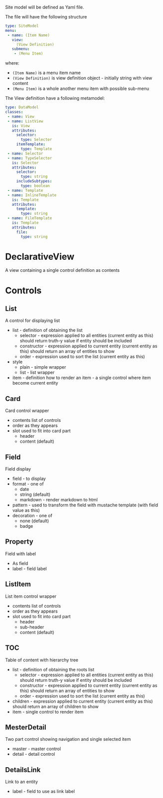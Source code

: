 Site model will be defined as Yaml file.

The file will have the following structure

```yaml 
type: SiteModel
menu:
 - name: (Item Name)
   view: 
     (View Definition)
   submenu:
    - (Menu Item)
```
where: 
* `(Item Name)` is a menu item name
* `(View Definition)` is view definition object - initially string with view content
* `(Menu Item)` is a whole another menu item with possible sub-menu

The View definition have a following metamodel:
```yaml
type: DataModel
classes:
 - name: View
 - name: ListView
   is: View
   attributes:
     selector:
       type: Selector
     itemTemplate:
       type: Template
 - name: Selector
 - name: TypeSelector
   is: Selector
   attributes:
     selector:
       type: string
     includeSubtypes: 
       type: boolean
 - name: Template
 - name: InlineTemplate
   is: Template
   attributes:
     template: 
       type: string
 - name: FileTemplate
   is: Template
   attributes:
     file: 
       type: string                        
``` 

# DeclarativeView
A view containing a single control definition as contents
# Controls
## List
A control for displaying list
* list - definition of obtaining the list 
  * selector - expression applied to all entities (current entity as this) should return truth-y value if entity should be included
  * constructor - expression applied to current entity (current entity as this) should return an array of entities to show
  * order - expression used to sort the list (current entity as this)
* style
  * plain - simple wrapper
  * list - list wrapper
* item - definition how to render an item - a single control where item become current entity

## Card
Card control wrapper
* contents list of controls
* order as they appears
* slot used to fit into card part
  * header
  * content (default)

## Field
Field display
* field - to display
* format - one of
  * date
  * string (default)
  * markdown - render markdown to html
* pattern - used to transform the field with mustache template (with field value as this)
* decoration - one of
  * none (default)
  * badge

## Property
Field with label
* As field
* label - field label

## ListItem
List item control wrapper
* contents list of controls
* order as they appears
* slot used to fit into card part
  * header
  * sub-header
  * content (default)

## TOC
Table of content with hierarchy tree
* list - definition of obtaining the roots list 
  * selector - expression applied to all entities (current entity as this) should return truth-y value if entity should be included
  * constructor - expression applied to current entity (current entity as this) should return an array of entities to show
  * order - expression used to sort the list (current entity as this)
* children - expression applied to current entity (current entity as this) should return an array of children to show
* item - single control to render item

## MesterDetail
Two part control showing navigation and single selected item
* master - master control
* detail - detail control

## DetailsLink
Link to an entity
* label - field to use as link label

